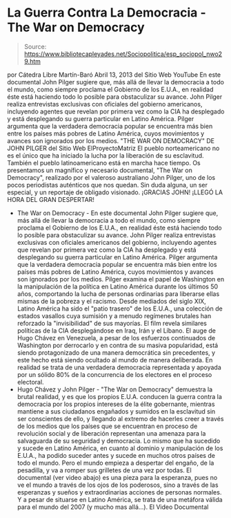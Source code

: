 # La Guerra Contra La Democracia - The War on Democracy

> Source: https://www.bibliotecapleyades.net/Sociopolitica/esp_sociopol_nwo29.htm

por
Cátedra Libre Martín-Baró
Abril 13, 2013
del Sitio Web
YouTube
En este documental John Pilger sugiere que, más
allá de llevar la democracia a todo el mundo, como siempre proclama el
Gobierno de los E.U.A., en realidad éste está haciendo todo lo posible para
obstaculizar su avance.
John Pilger realiza entrevistas exclusivas con
oficiales del gobierno americanos, incluyendo agentes que revelan por
primera vez como la CIA ha desplegado y está desplegando su guerra
particular en Latino América.
Pilger argumenta que la verdadera democracia
popular se encuentra más bien entre los países más pobres de Latino América,
cuyos movimientos y avances son ignorados por los medios.
"THE WAR ON DEMOCRACY" DE JOHN PILGER
del Sitio Web
ElProyectoMatriz
El pueblo norteamericano no es el único que ha iniciado la lucha por la
liberación de su esclavitud. También el pueblo latinoamericano está en
marcha hace tiempo.
Os presentamos un magnífico y necesario documental, "The War on Democracy",
realizado por el valeroso australiano John Pilger, uno de los pocos
periodistas auténticos que nos quedan.
Sin duda alguna, un ser especial, y un reportaje
de obligado visionado.
¡GRACIAS JOHN!
¡LLEGÓ LA HORA DEL GRAN DESPERTAR!
- The War on Democracy -
En este documental John Pilger sugiere
que, más allá de llevar la democracia a todo el mundo, como siempre proclama
el Gobierno de los E.U.A., en realidad éste está haciendo todo lo posible
para obstaculizar su avance.
John Pilger realiza entrevistas exclusivas con oficiales americanos del
gobierno, incluyendo agentes que revelan por primera vez como la CIA ha
desplegado y está desplegando su guerra particular en Latino América.
Pilger
argumenta que la verdadera democracia popular se encuentra más bien entre
los países más pobres de Latino América, cuyos movimientos y avances son
ignorados por los medios.
Pilger examina el papel de Washington en la manipulación de la política en
Latino América durante los últimos 50 años, comportando la lucha de personas
ordinarias para liberarse ellas mismas de la pobreza y el racismo.
Desde mediados del siglo XIX, Latino América ha sido el "patio trasero" de
los E.U.A., una colección de estados vasallos cuya sumisión y a menudo
regímenes brutales han reforzado la "invisibilidad" de sus mayorías.
El film revela similares políticas de la CIA
desplegándose en Iraq, Irán y el Líbano.
El auge de Hugo Chávez en Venezuela, a pesar de los esfuerzos
continuados de Washington por derrocarlo y en contra de su masiva
popularidad, está siendo protagonizado de una manera democrática sin
precedentes, y este hecho está siendo ocultado al mundo de manera
deliberada.
En realidad se trata de una verdadera democracia
representada y apoyada por un sólido 80% de la concurrencia de los electores
en el proceso electoral.
- Hugo Chávez y John Pilger -
"The War on Democracy" demuestra la brutal
realidad, y es que los propios E.U.A. conducen la guerra contra la
democracia por los propios intereses de
la élite gobernante, mientras
mantiene a sus ciudadanos engañados y sumidos en la esclavitud sin ser
conscientes de ello, y llegando al extremo de hacerles creer a través de los
medios que los países que se encuentran en proceso de revolución social y de
liberación representan una amenaza para la salvaguarda de su seguridad y
democracia.
Lo mismo que ha sucedido y sucede en Latino América, en cuanto al dominio y
manipulación de los E.U.A., ha podido suceder antes y sucede en muchos otros
países de todo el mundo. Pero el mundo empieza a despertar del engaño, de la
pesadilla, y va a romper sus grilletes de una vez por todas.
El documental (ver video abajo) es una pieza para la esperanza, pues no ve
el mundo a través de los ojos de los poderosos, sino a través de las
esperanzas y sueños y extraordinarias acciones de personas normales.
Y a pesar de situarse en Latino América, se
trata de una metáfora válida para el mundo del 2007 (y mucho mas allá...).
El Video Documental
